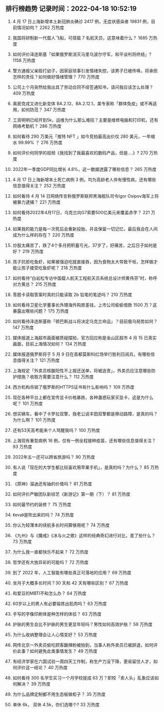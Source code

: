 
## 排行榜趋势 记录时间：2022-04-18 10:52:19
  
  1. 4 月 17 日上海新增本土新冠肺炎确诊 2417 例，无症状感染者 19831 例，目前情况如何？ 2262 万热度
    
  2. 我国将研制新一代载人飞船，可搭载 7 名航天员，这意味着什么？ 1685 万热度
    
  3. 如何评价泽连斯基「如果俄罗斯消灭马里乌波尔守军，和平谈判将终结」? 1158 万热度
    
  4. 警方通报父亲殴打幼子，因家庭琐事引发情绪失控，该男子已被传唤，将承担怎样的责任？如何做好情绪管理？ 770 万热度
    
  5. 公司上个月突然给我出具了劳动合同不续签通知书，请问我应该怎么处理？ 409 万热度
    
  6. 奥密克戎又进化新变体 BA.2.12、BA.2.12.1，美专家称「群体免疫」或不再适用，如何防范？ 347 万热度
    
  7. 工资明明已经开到5k，运维为什么那么难招？主要是维修电脑和打印机，还有网络考勤机？ 286 万热度
    
  8. 如何看待 290 万美元「推特 NFT 」如今竞拍最高出价仅 280 美元，一年缩水 99.99% ？ 276 万热度
    
  9. 如何评价何同学的视频《我找到了我最喜欢的数码产品，但是....》? 270 万热度
    
  10. 2022年一季度GDP同比增长 4.8%，这一数据透露了哪些信息？ 265 万热度
    
  11. 4 月 17 日上海新增本土死亡病例 3 例，均为高龄老人伴有慢性病，还有哪些信息值得关注？ 252 万热度
    
  12. 如何看待 4 月 14 日网络传言称俄罗斯联邦黑海舰队司令Igor Osipov海军上将被暴力逮捕？ 221 万热度
    
  13. 如何看待2022年4月17日，乌克兰向G7索要500亿美元来覆盖赤字？ 221 万热度
    
  14. 如果我的能力是每一次死后会重新投胎，并且保留一切记忆，最后我会在人间成为什么样的存在？ 220 万热度
    
  15. 炒股太痛苦了，跌了4个多月把积蓄亏光，37岁了，好痛苦，之后日子如何是好？ 219 万热度
    
  16. 孩子抗拒吃鱼虾，如果被强迫吃就直接吞，因为食物太大导致干呕，怎样做才能让孩子接受吃鱼虾呢？ 218 万热度
    
  17. 如何看待“白岩松专访中国载人航天工程航天员系统总设计师黄伟芬”时，称呼对方黄总？ 215 万热度
    
  18. 答题卡读取答案时真的只能读取 2b 铅笔的笔迹吗？ 210 万热度
    
  19. 如何看待卫星化学董事长外甥海外购房差钱，上市公司偷偷借款 1500 万？这暴露出哪些问题？ 175 万热度
    
  20. 如何看待泽连斯基称「顿巴斯战斗将决定乌克兰命运」？目前俄乌局势如何？ 147 万热度
    
  21. 媒体报道上海超市画面被质疑摆拍，官方回应称是金山区超市 4 月 15 日真实画面，目前上海情况如何？ 134 万热度
    
  22. 媒体报道俄罗斯将于 5 月 9 日在首都莫斯科红场举行胜利日阅兵，有哪些信息值得关注？ 121 万热度
    
  23. 上海规定「外卖员核酸阳性不上报还送单，将被追责」，外卖员应注意哪些防护措施？收取方需要注意什么？ 112 万热度
    
  24. 西方机构吊销了俄罗斯的HTTPS证书有什么影响吗？ 109 万热度
    
  25. 现在各种平台上都在宣传显卡价格暴跌，各种蛊惑玩家买显卡，这是为什么呢？ 101 万热度
    
  26. 想买辆车，看中了卡罗拉双擎，我老公说丰田双擎都是移动路障，是真的吗？为什么啊？ 101 万热度
    
  27. 还有53天高考能来个人骂醒我吗？ 100 万热度
    
  28. 上海现有重型病例 16 例，仅有一例全程接种疫苗，还有哪些信息值得关注？ 93 万热度
    
  29. 2022年五一还可以跨省旅游吗？ 90 万热度
    
  30. 有人说「现在的大学生都比较喜欢用苹果手机」，是真的吗？为什么？ 85 万热度
    
  31. 《原神》温迪还有抽的价值吗？ 81 万热度
    
  32. 如何评价严敏团队新综艺《新游记》第一期（下）？ 81 万热度
    
  33. 如何最节约的装修？ 75 万热度
    
  34. 《eva》是吹出来的吗？ 74 万热度
    
  35. 你认为轻薄本的续航多长时间算够用呢？ 74 万热度
    
  36. 《九州》与《魔戒》《冰与火之歌》这样的经典奇幻进行对比，差了些什么？ 73 万热度
    
  37. 为什么我一直都快乐不起来？ 72 万热度
    
  38. 哲学还有大放异彩的可能吗？ 72 万热度
    
  39. 到了 2022 年，人工智能有哪些真正可落地的应用？ 69 万热度
    
  40. 坐月子大概多长时间？30 天和 42 天有哪些区别？ 67 万热度
    
  41. 和爱豆的MBTI不和怎么办？ 64 万热度
    
  42. 60岁以上的男人有必要锻炼出肌肉吗？ 63 万热度
    
  43. 手写的字像印刷体是种怎样的体验？ 63 万热度
    
  44. 护肤的男生会比不护肤的男生更显年轻吗？男性如何高效护肤？ 59 万热度
    
  45. 为什么收纳整理会让人心情变好？ 53 万热度
    
  46. 网传北京一外卖员偷吃顾客酸辣粉被拍到，当事人称外卖员已被辞退，如何评价此事？如何避免此类事情发生？ 49 万热度
    
  47. 有经济学家在六国试验一周四天工作制，称生产力没下降，更易留住人才，如何评价这一结论？ 40 万热度
    
  48. 如何看待 300 名学生实习一个月学校提成 63 万？职校「卖人头」乱象应该如何解决？ 39 万热度
    
  49. 为什么品牌定制都不用生态板做柜子？ 35 万热度
    
  50. 单休 6k， 双休 4.5k，你们选哪个? 33 万热度
    